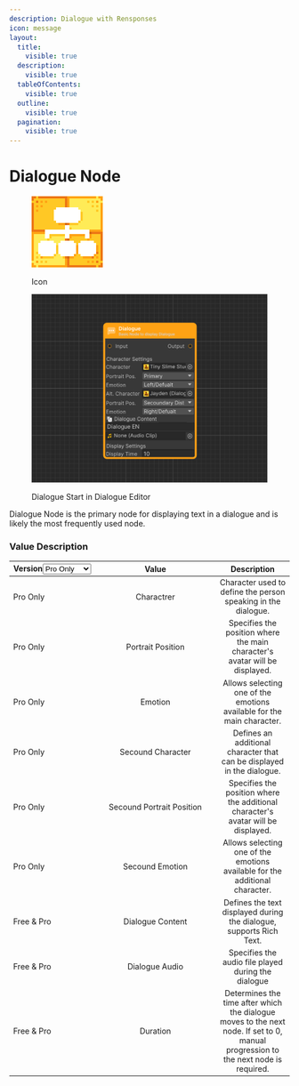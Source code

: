 ```yaml
---
description: Dialogue with Rensponses
icon: message
layout:
  title:
    visible: true
  description:
    visible: true
  tableOfContents:
    visible: true
  outline:
    visible: true
  pagination:
    visible: true
---
```


# Dialogue Node

<div><figure><img src="../../.gitbook/assets/MT_Node_Dialogue_Gizmo.png" alt="" width="128"><figcaption><p>Icon</p></figcaption></figure> <figure><img src="../../.gitbook/assets/Graph_Dialogue.png" alt="" width="563"><figcaption><p>Dialogue Start in Dialogue Editor</p></figcaption></figure></div>

Dialogue Node is the primary node for displaying text in a dialogue and is likely the most frequently used node.

### Value Description

<table><thead><tr><th width="140">Version<select><option value="q61LGWc31ps3" label="Pro Only" color="blue"></option><option value="JI4hjq2wdjYx" label="Free &#x26; Pro" color="blue"></option></select></th><th width="203" align="center">Value</th><th align="center">Description</th></tr></thead><tbody><tr><td><span data-option="q61LGWc31ps3">Pro Only</span></td><td align="center">Charactrer</td><td align="center">Character used to define the person speaking in the dialogue.</td></tr><tr><td><span data-option="q61LGWc31ps3">Pro Only</span></td><td align="center">Portrait Position</td><td align="center">Specifies the position where the main character's avatar will be displayed.</td></tr><tr><td><span data-option="q61LGWc31ps3">Pro Only</span></td><td align="center">Emotion</td><td align="center">Allows selecting one of the emotions available for the main character.</td></tr><tr><td><span data-option="q61LGWc31ps3">Pro Only</span></td><td align="center">Secound Character</td><td align="center">Defines an additional character that can be displayed in the dialogue.</td></tr><tr><td><span data-option="q61LGWc31ps3">Pro Only</span></td><td align="center">Secound Portrait Position</td><td align="center">Specifies the position where the additional character's avatar will be displayed.</td></tr><tr><td><span data-option="q61LGWc31ps3">Pro Only</span></td><td align="center">Secound Emotion</td><td align="center">Allows selecting one of the emotions available for the additional character.</td></tr><tr><td><span data-option="JI4hjq2wdjYx">Free &#x26; Pro</span></td><td align="center">Dialogue Content</td><td align="center">Defines the text displayed during the dialogue, supports Rich Text.</td></tr><tr><td><span data-option="JI4hjq2wdjYx">Free &#x26; Pro</span></td><td align="center">Dialogue Audio</td><td align="center">Specifies the audio file played during the dialogue</td></tr><tr><td><span data-option="JI4hjq2wdjYx">Free &#x26; Pro</span></td><td align="center">Duration</td><td align="center">Determines the time after which the dialogue moves to the next node. If set to 0, manual progression to the next node is required.</td></tr></tbody></table>
